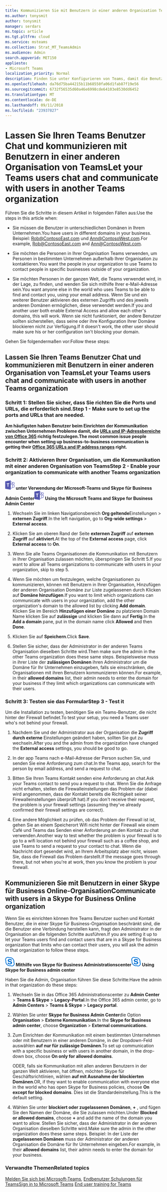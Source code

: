 ```yaml
---
title: Kommunizieren Sie mit Benutzern in einer anderen Organisation Teams
ms.author: tonysmit
author: tonysmit
manager: serdars
ms.topic: article
ms.tgt.pltfrm: cloud
ms.service: msteams
ms.collection: Strat_MT_TeamsAdmin
ms.audience: Admin
search.appverid: MET150
appliesto:
- Microsoft Teams
localization_priority: Normal
description: Finden Sie unter Konfigurieren von Teams, damit die Benutzer mit Benutzern in anderen Organisationen kommunizieren können.
ms.openlocfilehash: da76d75ba44215b11b68550fa06d1fab87f19e56
ms.sourcegitcommit: 6732f56535d60a46e6998cde64103e8530dd6452
ms.translationtype: MT
ms.contentlocale: de-DE
ms.lasthandoff: 09/11/2018
ms.locfileid: "23937827"
---
```

# <a name="let-your-teams-users-chat-and-communicate-with-users-in-another-teams-organization"></a><span data-ttu-id="7168f-103">Lassen Sie Ihren Teams Benutzer Chat und kommunizieren mit Benutzern in einer anderen Organisation von Teams</span><span class="sxs-lookup"><span data-stu-id="7168f-103">Let your Teams users chat and communicate with users in another Teams organization</span></span>

<span data-ttu-id="7168f-104">Führen Sie die Schritte in diesem Artikel in folgenden Fällen aus:</span><span class="sxs-lookup"><span data-stu-id="7168f-104">Use the steps in this article when:</span></span>
  
- <span data-ttu-id="7168f-105">Sie müssen die Benutzer in unterschiedlichen Domänen in Ihrem Unternehmen.</span><span class="sxs-lookup"><span data-stu-id="7168f-105">You have users in different domains in your business.</span></span> <span data-ttu-id="7168f-106">Beispiel: Rob@ContosoEast.com und Ann@ContosoWest.com.</span><span class="sxs-lookup"><span data-stu-id="7168f-106">For example, Rob@ContosoEast.com and Ann@ContosoWest.com.</span></span>
    
- <span data-ttu-id="7168f-107">Sie möchten die Personen in Ihrer Organisation Teams verwenden, um Personen in bestimmten Unternehmen außerhalb Ihrer Organisation zu kontaktieren.</span><span class="sxs-lookup"><span data-stu-id="7168f-107">You want the people in your organization to use Teams to contact people in specific businesses outside of your organization.</span></span>
    
- <span data-ttu-id="7168f-108">Sie möchten Personen in der ganzen Welt, die Teams verwendet wird, in der Lage, zu finden, und wenden Sie sich mithilfe Ihrer e-Mail-Adresse sein.</span><span class="sxs-lookup"><span data-stu-id="7168f-108">You want anyone else in the world who uses Teams to be able to find and contact you, using your email address.</span></span> <span data-ttu-id="7168f-109">Wenn Sie und ein weiterer Benutzer aktivieren des externen Zugriffs und des jeweils anderen Domänen ermöglichen, diese verwendet werden.</span><span class="sxs-lookup"><span data-stu-id="7168f-109">If you and another user both enable External Access and allow each other's domains, this will work.</span></span> <span data-ttu-id="7168f-110">Wenn sie nicht funktioniert, der andere Benutzer sollten sicherstellen, dass seine oder ihre Konfiguration Ihrer Domäne blockieren nicht zur Verfügung.</span><span class="sxs-lookup"><span data-stu-id="7168f-110">If it doesn't work, the other user should make sure his or her configuration isn't blocking your domain.</span></span>

<span data-ttu-id="7168f-111">Gehen Sie folgendermaßen vor:</span><span class="sxs-lookup"><span data-stu-id="7168f-111">Follow these steps:</span></span>

## <a name="let-your-teams-users-chat-and-communicate-with-users-in-another-teams-organization"></a><span data-ttu-id="7168f-112">Lassen Sie Ihren Teams Benutzer Chat und kommunizieren mit Benutzern in einer anderen Organisation von Teams</span><span class="sxs-lookup"><span data-stu-id="7168f-112">Let your Teams users chat and communicate with users in another Teams organization</span></span>

### <a name="step-1---make-sure-to-set-up-the-ports-and-urls-that-are-needed"></a><span data-ttu-id="7168f-113">Schritt 1: Stellen Sie sicher, dass Sie richten Sie die Ports und URLs, die erforderlich sind.</span><span class="sxs-lookup"><span data-stu-id="7168f-113">Step 1 - Make sure to set up the ports and URLs that are needed.</span></span>

<span data-ttu-id="7168f-114">**Am häufigsten haben Benutzer beim Einrichten der Kommunikation zwischen Unternehmen Probleme damit, die [URLs und IP-Adressbereiche von Office 365](https://docs.microsoft.com/microsoftteams/office-365-urls-ip-address-ranges) richtig festzulegen.**</span><span class="sxs-lookup"><span data-stu-id="7168f-114">**The most common issue people encounter when setting up business-to-business communication is getting their [Office 365 URLs and IP address ranges](https://docs.microsoft.com/microsoftteams/office-365-urls-ip-address-ranges) right.**</span></span>

### <a name="step-2---enable-your-organization-to-communicate-with-another-teams-organization"></a><span data-ttu-id="7168f-115">Schritt 2: Aktivieren Ihrer Organisation, um die Kommunikation mit einer anderen Organisation von Teams</span><span class="sxs-lookup"><span data-stu-id="7168f-115">Step 2 - Enable your organization to communicate with another Teams organization</span></span>

<span data-ttu-id="7168f-116">![Teams-Logo-30x30.png](media/teams-logo-30x30.png) **unter Verwendung der Microsoft-Teams und Skype für Business Admin Center**</span><span class="sxs-lookup"><span data-stu-id="7168f-116">![teams-logo-30x30.png](media/teams-logo-30x30.png) **Using the Microsoft Teams and Skype for Business Admin Center**</span></span>

   1. <span data-ttu-id="7168f-117">Wechseln Sie im linken Navigationsbereich **Org geltende**Einstellungen > **externen Zugriff**.</span><span class="sxs-lookup"><span data-stu-id="7168f-117">In the left navigation, go to **Org-wide settings** > **External access**.</span></span> 

   2. <span data-ttu-id="7168f-118">Klicken Sie am oberen Rand der Seite **externen Zugriff** auf **externen Zugriff** auf **aktiviert**.</span><span class="sxs-lookup"><span data-stu-id="7168f-118">At the top of the **External access** page, click **External access** to **On**.</span></span> 

   3. <span data-ttu-id="7168f-119">Wenn Sie alle Teams Organisationen die Kommunikation mit Benutzern in Ihrer Organisation zulassen möchten, überspringen Sie Schritt 5.</span><span class="sxs-lookup"><span data-stu-id="7168f-119">If you want to allow all Teams organizations to communicate with users in your organization, skip to step 5.</span></span> 
   
   4. <span data-ttu-id="7168f-120">Wenn Sie möchten um festzulegen, welche Organisationen zu kommunizieren, können mit Benutzern in Ihrer Organisation, Hinzufügen der anderen Organisation Domäne zur Liste zugelassenen durch Klicken auf **Domäne hinzufügen**.</span><span class="sxs-lookup"><span data-stu-id="7168f-120">If you want to limit which organizations can communicate with users in your organization, add the other organization's domain to the allowed list by clicking **Add domain**.</span></span> <span data-ttu-id="7168f-121">Klicken Sie im Bereich **Hinzufügen einer Domäne** zu platzieren Domain Name klicken Sie auf **zulässige** und klicken Sie dann auf **Fertig**.</span><span class="sxs-lookup"><span data-stu-id="7168f-121">In the **Add a domain** pane, put in the domain name click **Allowed** and then **Done**.</span></span>

   4. <span data-ttu-id="7168f-122">Klicken Sie auf **Speichern**.</span><span class="sxs-lookup"><span data-stu-id="7168f-122">Click **Save**.</span></span> 

   5. <span data-ttu-id="7168f-123">Stellen Sie sicher, dass der Administrator in der anderen Teams Organisation dieselben Schritte wird.</span><span class="sxs-lookup"><span data-stu-id="7168f-123">Then make sure the admin in the other Teams  organization does these same steps.</span></span> <span data-ttu-id="7168f-124">Beispielsweise muss in ihrer Liste der **zulässigen Domänen** ihren Administrator um die Domäne für Ihr Unternehmen einzugeben, falls sie einschränken, die Organisationen mit ihren Benutzern kommunizieren können.</span><span class="sxs-lookup"><span data-stu-id="7168f-124">For example, in their **allowed domains** list, their admin needs to enter the domain for your business if they limit which organizations can communicate with their users.</span></span> 

### <a name="step-3---test-it"></a><span data-ttu-id="7168f-125">Schritt 3: Testen sie das Formular</span><span class="sxs-lookup"><span data-stu-id="7168f-125">Step 3 - Test it</span></span>
<span data-ttu-id="7168f-126">Um die Installation zu testen, benötigen Sie ein Teams-Benutzer, die nicht hinter der Firewall befindet.</span><span class="sxs-lookup"><span data-stu-id="7168f-126">To test your setup, you need a Teams user who's not behind your firewall.</span></span>
  
   1. <span data-ttu-id="7168f-127">Nachdem Sie und der Administrator aus der Organisation die **Zugriff durch externe** Einstellungen geändert haben, sollten Sie gut zu wechseln.</span><span class="sxs-lookup"><span data-stu-id="7168f-127">After you and the admin from the organization have changed the **External access** settings, you should be good to go.</span></span>
    
   2. <span data-ttu-id="7168f-128">In der app Teams nach e-Mail-Adresse der Person suchen Sie, und senden Sie eine Anforderung zum chat.</span><span class="sxs-lookup"><span data-stu-id="7168f-128">In the Teams app, search for the person by email address, and send a request to chat.</span></span>
    
   3. <span data-ttu-id="7168f-129">Bitten Sie Ihren Teams Kontakt senden eine Anforderung an chat.</span><span class="sxs-lookup"><span data-stu-id="7168f-129">Ask your Teams contact to send you a request to chat.</span></span> <span data-ttu-id="7168f-130">Wenn Sie die Anfrage nicht erhalten, stellen die Firewalleinstellungen das Problem dar (dabei wird angenommen, dass der Kontakt bereits die Richtigkeit seiner Firewalleinstellungen überprüft hat).</span><span class="sxs-lookup"><span data-stu-id="7168f-130">If you don't receive their request, the problem is your firewall settings (assuming they've already confirmed their firewall settings are correct).</span></span>
    
   4. <span data-ttu-id="7168f-131">Eine andere Möglichkeit zu prüfen, ob das Problem der Firewall ist ist, gehen Sie an einem Speicherort Wifi nicht hinter der Firewall wie einem Café und Teams das Senden einer Anforderung an den Kontakt zu chat verwenden.</span><span class="sxs-lookup"><span data-stu-id="7168f-131">Another way to test whether the problem is your firewall is to go to a wifi location not behind your firewall such as a coffee shop, and use Teams to send a request to your contact to chat.</span></span> <span data-ttu-id="7168f-132">Wenn die Nachricht dort gesendet wird, an Ihrem Arbeitsplatz aber nicht, wissen Sie, dass die Firewall das Problem darstellt.</span><span class="sxs-lookup"><span data-stu-id="7168f-132">If the message goes through there, but not when you're at work, then you know the problem is your firewall.</span></span>

## <a name="communicate-with-users-in-a-skype-for-business-online-organization"></a><span data-ttu-id="7168f-133">Kommunizieren Sie mit Benutzern in einer Skype für Business Online-Organisation</span><span class="sxs-lookup"><span data-stu-id="7168f-133">Communicate with users in a Skype for Business Online organization</span></span>

<span data-ttu-id="7168f-134">Wenn Sie es einrichten können Ihre Teams Benutzer suchen und Kontakt Benutzer, die in einer Skype für Business-Organisation beschränkt sind, die die Benutzer eine Verbindung herstellen kann, fragt den Administrator in der Organisation an die folgenden Schritte ausführen.</span><span class="sxs-lookup"><span data-stu-id="7168f-134">If you are setting it up to let your Teams users find and contact users that are in a Skype for Business organization that limits who can contact their users, you will ask the admin in that organization to follow these steps.</span></span>

<span data-ttu-id="7168f-135">![SFB-Logo-30x30.png](media/sfb-logo-30x30.png) **Mithilfe von Skype für Business Administrationscenter**</span><span class="sxs-lookup"><span data-stu-id="7168f-135">![sfb-logo-30x30.png](media/sfb-logo-30x30.png) **Using Skype for Business admin center**</span></span> 

<span data-ttu-id="7168f-136">Haben Sie die Admin, Organisation führen Sie diese Schritte:</span><span class="sxs-lookup"><span data-stu-id="7168f-136">Have the admin in that organization do these steps:</span></span>
    
1. <span data-ttu-id="7168f-137">Wechseln Sie in das Office 365 Administrationscenter zu **Admin Center** > **Teams & Skype** > **Legacy-Portal**.</span><span class="sxs-lookup"><span data-stu-id="7168f-137">In the Office 365 admin center, go to **Admin Centers** > **Teams & Skype** > **Legacy portal**.</span></span>
  
2. <span data-ttu-id="7168f-138">Wählen Sie unter **Skype for Business Admin Center**die Option **Organisation** > **Externe Kommunikation**.</span><span class="sxs-lookup"><span data-stu-id="7168f-138">In the **Skype for Business admin center**, choose **Organization** > **External communications**.</span></span>
    
3. <span data-ttu-id="7168f-139">Zum Einrichten der Kommunikation mit einem bestimmten Unternehmen oder mit Benutzern in einer anderen Domäne, in der Dropdown-Feld auswählen **auf nur für zulässige Domänen**.</span><span class="sxs-lookup"><span data-stu-id="7168f-139">To set up communication with a specific business or with users in another domain, in the drop-down box, choose **On only for allowed domains**.</span></span>
    
    <span data-ttu-id="7168f-140">ODER, falls sie Kommunikation mit allen anderen Benutzern in der ganzen Welt aktivieren, hat öffnen, möchten Skype für Geschäftsrichtlinien, wählen **auf mit Ausnahme der blockierten Domänen**.</span><span class="sxs-lookup"><span data-stu-id="7168f-140">OR, if they want to enable communication with everyone else in the world who has open Skype for Business policies, choose **On except for blocked domains**.</span></span> <span data-ttu-id="7168f-141">Dies ist die Standardeinstellung.</span><span class="sxs-lookup"><span data-stu-id="7168f-141">This is the default setting.</span></span>
    
4. <span data-ttu-id="7168f-142">Wählen Sie unter **blockiert oder zugelassenen Domänen**, **+** , und fügen Sie den Namen der Domäne, die Sie zulassen möchten.</span><span class="sxs-lookup"><span data-stu-id="7168f-142">Under **Blocked or allowed domains**, choose **+** and add the name of the domain you want to allow.</span></span> <span data-ttu-id="7168f-143">Stellen Sie sicher, dass der Administrator in der anderen Organisation dieselben Schritte wird.</span><span class="sxs-lookup"><span data-stu-id="7168f-143">Make sure the admin in the other organization does these same steps.</span></span> <span data-ttu-id="7168f-144">Beispiel: In der Liste der **zugelassenen Domänen** muss der Administrator der anderen Organisation die Domäne für Ihr Unternehmen eingeben.</span><span class="sxs-lookup"><span data-stu-id="7168f-144">For example, in their **allowed domains** list, their admin needs to enter the domain for your business.</span></span>
    
### <a name="related-topics"></a><span data-ttu-id="7168f-145">Verwandte Themen</span><span class="sxs-lookup"><span data-stu-id="7168f-145">Related topics</span></span>

<span data-ttu-id="7168f-146">[Melden Sie sich bei Microsoft-Teams,](sign-in-teams.md)
[Endbenutzer Schulungen für Teams](enduser-training.md)</span><span class="sxs-lookup"><span data-stu-id="7168f-146">[Sign in to Microsoft Teams](sign-in-teams.md)
[End user training for Teams](enduser-training.md)</span></span>

